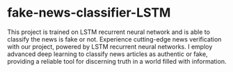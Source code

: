 # fake-news-classifier-LSTM
This project is trained on LSTM recurrent neural network and is able to classify the news is fake or not.
Experience cutting-edge news verification with our project, powered by LSTM recurrent neural networks. I employ advanced deep learning to classify news articles as authentic or fake, providing a reliable tool for discerning truth in a world filled with information.
